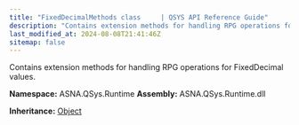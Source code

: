 ```yaml
---
title: "FixedDecimalMethods class     | QSYS API Reference Guide"
description: "Contains extension methods for handling RPG operations for FixedDecimal values. "
last_modified_at: 2024-08-08T21:41:46Z
sitemap: false
---
```


Contains extension methods for handling RPG operations for FixedDecimal values.

**Namespace:** ASNA.QSys.Runtime
**Assembly:** ASNA.QSys.Runtime.dll

**Inheritance:** [Object](https://docs.microsoft.com/en-us/dotnet/api/system.object)
<br>
<br>
